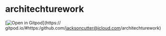 # architechturework
[![Open in Gitpod](https://gitpod.io/button/open-in-gitpod.svg)](https:// gitpod.io/#https:/github.com/jacksoncutter@icloud.com/architechturework)
